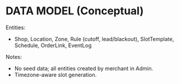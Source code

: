 # DATA MODEL (Conceptual)

Entities:
- Shop, Location, Zone, Rule (cutoff, lead/blackout), SlotTemplate, Schedule, OrderLink, EventLog

Notes:
- No seed data; all entities created by merchant in Admin.
- Timezone-aware slot generation.
